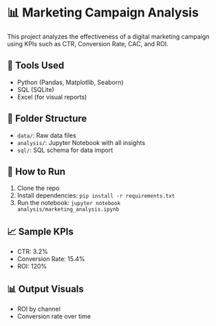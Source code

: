 # 📊 Marketing Campaign Analysis

This project analyzes the effectiveness of a digital marketing campaign using KPIs such as CTR, Conversion Rate, CAC, and ROI.

## 🔧 Tools Used
- Python (Pandas, Matplotlib, Seaborn)
- SQL (SQLite)
- Excel (for visual reports)

## 📁 Folder Structure
- `data/`: Raw data files
- `analysis/`: Jupyter Notebook with all insights
- `sql/`: SQL schema for data import

## 🚀 How to Run
1. Clone the repo
2. Install dependencies: `pip install -r requirements.txt`
3. Run the notebook: `jupyter notebook analysis/marketing_analysis.ipynb`

## 📈 Sample KPIs
- CTR: 3.2%
- Conversion Rate: 15.4%
- ROI: 120%

## 📊 Output Visuals
- ROI by channel
- Conversion rate over time
